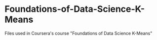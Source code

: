 # Foundations-of-Data-Science-K-Means
Files used in Coursera's course "Foundations of Data Science K-Means"
